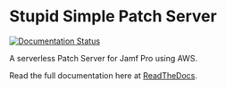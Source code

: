 # Stupid Simple Patch Server

[![Documentation Status](https://readthedocs.org/projects/stupidsimplepatchserver/badge/?version=latest)](http://stupidsimplepatchserver.readthedocs.io/en/latest/?badge=latest)

A serverless Patch Server for Jamf Pro using AWS.

Read the full documentation here at [ReadTheDocs](http://stupidsimplepatchserver.readthedocs.io/en/latest/).
